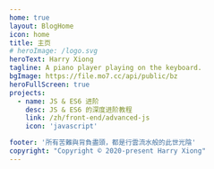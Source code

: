 ```yaml
---
home: true
layout: BlogHome
icon: home
title: 主页
# heroImage: /logo.svg
heroText: Harry Xiong
tagline: A piano player playing on the keyboard.
bgImage: https://file.mo7.cc/api/public/bz
heroFullScreen: true
projects:
  - name: JS & ES6 进阶
    desc: JS & ES6 的深度进阶教程
    link: /zh/front-end/advanced-js
    icon: 'javascript'

footer: '所有苦難與背負盡頭，都是行雲流水般的此世光陰'
copyright: "Copyright © 2020-present Harry Xiong"
---
```

